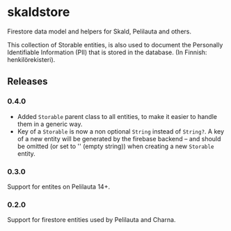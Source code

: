 # skaldstore
Firestore data model and helpers for Skald, Pelilauta and others.

This collection of Storable entities, is also used to document the Personally Identifiable Information (PII) that is stored in the database. (In Finnish: henkilörekisteri).

## Releases

### 0.4.0

- Added `Storable` parent class to all entities, to make it easier to handle them in a generic way.
- Key of a `Storable` is now a non optional `String` instead of `String?`. A key of a new entity will
  be generated by the firebase backend – and should be omitted (or set to '' (empty string)) when 
  creating a new `Storable` entity.

### 0.3.0

Support for entites on Pelilauta 14+.

### 0.2.0

Support for firestore entities used by Pelilauta and Charna.
